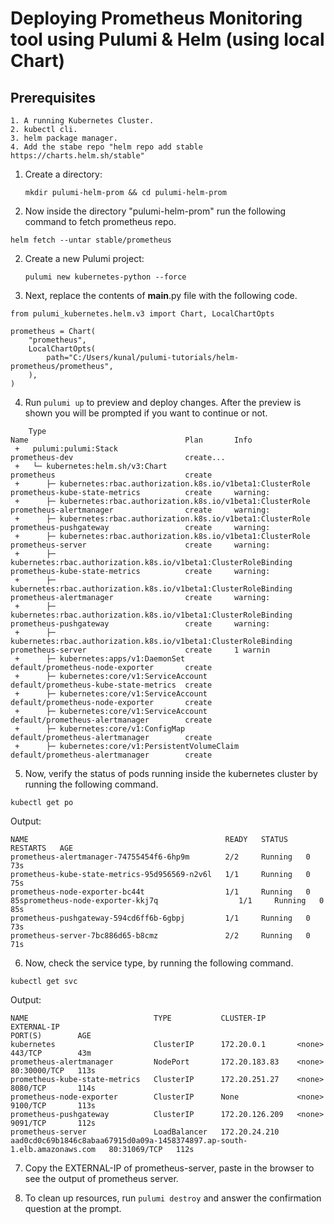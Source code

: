 # Deploying Prometheus Monitoring tool using Pulumi & Helm (using local Chart) 

## Prerequisites
```
1. A running Kubernetes Cluster.
2. kubectl cli.
3. helm package manager.
4. Add the stabe repo "helm repo add stable https://charts.helm.sh/stable"

```

1. Create a directory:

    ```
    mkdir pulumi-helm-prom && cd pulumi-helm-prom
    
    ```
2. Now inside the directory "pulumi-helm-prom" run the following command to fetch prometheus repo.
```
helm fetch --untar stable/prometheus

```
2. Create a new Pulumi project:

    ```
    pulumi new kubernetes-python --force
    
    ```
3. Next, replace the contents of __main__.py file with the following code.
```
from pulumi_kubernetes.helm.v3 import Chart, LocalChartOpts

prometheus = Chart(
    "prometheus",
    LocalChartOpts(
        path="C:/Users/kunal/pulumi-tutorials/helm-prometheus/prometheus",
    ),
)

```

4. Run `pulumi up` to preview and deploy changes.  After the preview is shown you will be
    prompted if you want to continue or not.
```
    Type                                                                   Name                                   Plan       Info         
 +   pulumi:pulumi:Stack                                                    prometheus-dev                         create...               
 +   └─ kubernetes:helm.sh/v3:Chart                                         prometheus                             create                  
 +      ├─ kubernetes:rbac.authorization.k8s.io/v1beta1:ClusterRole         prometheus-kube-state-metrics          create     warning:     
 +      ├─ kubernetes:rbac.authorization.k8s.io/v1beta1:ClusterRole         prometheus-alertmanager                create     warning:     
 +      ├─ kubernetes:rbac.authorization.k8s.io/v1beta1:ClusterRole         prometheus-pushgateway                 create     warning:     
 +      ├─ kubernetes:rbac.authorization.k8s.io/v1beta1:ClusterRole         prometheus-server                      create     warning:     
 +      ├─ kubernetes:rbac.authorization.k8s.io/v1beta1:ClusterRoleBinding  prometheus-kube-state-metrics          create     warning:     
 +      ├─ kubernetes:rbac.authorization.k8s.io/v1beta1:ClusterRoleBinding  prometheus-alertmanager                create     warning:     
 +      ├─ kubernetes:rbac.authorization.k8s.io/v1beta1:ClusterRoleBinding  prometheus-pushgateway                 create     warning:     
 +      ├─ kubernetes:rbac.authorization.k8s.io/v1beta1:ClusterRoleBinding  prometheus-server                      create     1 warnin     
 +      ├─ kubernetes:apps/v1:DaemonSet                                     default/prometheus-node-exporter       create                  
 +      ├─ kubernetes:core/v1:ServiceAccount                                default/prometheus-kube-state-metrics  create
 +      ├─ kubernetes:core/v1:ServiceAccount                                default/prometheus-node-exporter       create                  
 +      ├─ kubernetes:core/v1:ServiceAccount                                default/prometheus-alertmanager        create
 +      ├─ kubernetes:core/v1:ConfigMap                                     default/prometheus-alertmanager        create                  
 +      ├─ kubernetes:core/v1:PersistentVolumeClaim                         default/prometheus-alertmanager        create 

 ```


5. Now, verify the status of pods running inside the kubernetes cluster by running the following command.

```
kubectl get po

```
Output:

```
NAME                                            READY   STATUS    RESTARTS   AGE
prometheus-alertmanager-74755454f6-6hp9m        2/2     Running   0          73s
prometheus-kube-state-metrics-95d956569-n2v6l   1/1     Running   0          75s
prometheus-node-exporter-bc44t                  1/1     Running   0          85sprometheus-node-exporter-kkj7q                  1/1     Running   0          85s
prometheus-pushgateway-594cd6ff6b-6gbpj         1/1     Running   0          73s
prometheus-server-7bc886d65-b8cmz               2/2     Running   0          71s

```
6. Now, check the service type, by running the following command.

```
kubectl get svc

```
Output:

```
NAME                            TYPE           CLUSTER-IP       EXTERNAL-IP                                                                PORT(S)        AGE     
kubernetes                      ClusterIP      172.20.0.1       <none>                                                                     443/TCP        43m     
prometheus-alertmanager         NodePort       172.20.183.83    <none>                                                                     80:30000/TCP   113s    
prometheus-kube-state-metrics   ClusterIP      172.20.251.27    <none>                                                                     8080/TCP       114s    
prometheus-node-exporter        ClusterIP      None             <none>                                                                     9100/TCP       113s    
prometheus-pushgateway          ClusterIP      172.20.126.209   <none>                                                                     9091/TCP       112s    
prometheus-server               LoadBalancer   172.20.24.210    aad0cd0c69b1846c8abaa67915d0a09a-1458374897.ap-south-1.elb.amazonaws.com   80:31069/TCP   112s

```
7. Copy the EXTERNAL-IP of prometheus-server, paste in the browser to see the output of prometheus server.

8. To clean up resources, run `pulumi destroy` and answer the confirmation question at the prompt.
